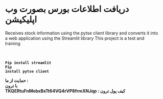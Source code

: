 <h1>دریافت اطلاعات بورس بصورت وب اپلیکیشن</h1>
Receives stock information using the pytse client library and converts it into a web application using the Streamlit library
This project is a test and training

<br><br>
<b><code>Pip install streamlit</code></b>
<br>
<b><code>Pip install pytse client</code></b>


<b>حمایت از ما : 
<br>
با ترون 
  <br>
 TKQERtuFnMebxBsTt64VQ4rVP8frmXNJqp : کیف پول ترون
  
</b>
